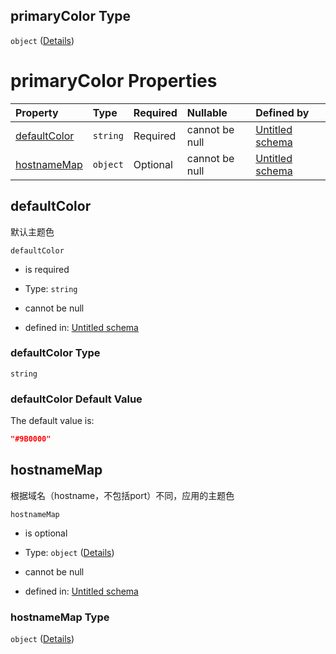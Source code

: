 ## primaryColor Type

`object` ([Details](definition-properties-primarycolor.md))

# primaryColor Properties

| Property                      | Type     | Required | Nullable       | Defined by                                                                                                                                    |
| :---------------------------- | :------- | :------- | :------------- | :-------------------------------------------------------------------------------------------------------------------------------------------- |
| [defaultColor](#defaultcolor) | `string` | Required | cannot be null | [Untitled schema](definition-properties-primarycolor-properties-defaultcolor.md "undefined#/properties/primaryColor/properties/defaultColor") |
| [hostnameMap](#hostnamemap)   | `object` | Optional | cannot be null | [Untitled schema](definition-properties-primarycolor-properties-hostnamemap.md "undefined#/properties/primaryColor/properties/hostnameMap")   |

## defaultColor

默认主题色

`defaultColor`

*   is required

*   Type: `string`

*   cannot be null

*   defined in: [Untitled schema](definition-properties-primarycolor-properties-defaultcolor.md "undefined#/properties/primaryColor/properties/defaultColor")

### defaultColor Type

`string`

### defaultColor Default Value

The default value is:

```json
"#9B0000"
```

## hostnameMap

根据域名（hostname，不包括port）不同，应用的主题色

`hostnameMap`

*   is optional

*   Type: `object` ([Details](definition-properties-primarycolor-properties-hostnamemap.md))

*   cannot be null

*   defined in: [Untitled schema](definition-properties-primarycolor-properties-hostnamemap.md "undefined#/properties/primaryColor/properties/hostnameMap")

### hostnameMap Type

`object` ([Details](definition-properties-primarycolor-properties-hostnamemap.md))
